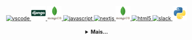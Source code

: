 
  <p align="center">
   <a href="https://code.visualstudio.com/">
      <img src="https://cdn.jsdelivr.net/gh/devicons/devicon/icons/vscode/vscode-original.svg" alt="vscode" width="40" height="40"/>
   </a>
   <a href="https://www.djangoproject.com/">
      <img src="https://raw.githubusercontent.com/devicons/devicon/master/icons/django/django-original.svg" alt="html5" width="40" height="40"/>
   </a>
   <a href="https://raw.githubusercontent.com/devicons/devicon/master/icons/django/django-original.svg">
      <img src="https://raw.githubusercontent.com/devicons/devicon/master/icons/mongodb/mongodb-original-wordmark.svg" alt="css3" width="40" height="40"/>
   </a>
   <a href="https://mariadb.org/">
      <img src="https://www.vectorlogo.zone/logos/mariadb/mariadb-icon.svg" alt="javascript" width="40" height="40"/>
   </a>
   <a href="https://www.mongodb.com/">
      <img src="https://cdn.jsdelivr.net/gh/devicons/devicon/icons/nextjs/nextjs-line.svg" alt="nextjs" width="40" height="40"/>
   </a>
   <a href="https://nodejs.org">
      <img src="https://raw.githubusercontent.com/devicons/devicon/master/icons/mongodb/mongodb-original-wordmark.svg" alt="nodejs" width="40" height="40"/>
   </a>
   <a href="https://www.microsoft.com/en-us/sql-server">
      <img src="https://raw.githubusercontent.com/detain/svg-logos/780f25886640cef088af994181646db2f6b1a3f8/svg/selenium-logo.svg" alt="html5" width="40" height="40"/>
   </a>
   <a href="https://www.mysql.com/">
      <img src="https://www.svgrepo.com/show/303229/microsoft-sql-server-logo.svg" alt="slack" width="40" height="40"/>
   </a>
   <a href="https://www.python.org">
      <img src="https://raw.githubusercontent.com/devicons/devicon/master/icons/python/python-original.svg" alt="git" width="40" height="40"/>
   </a>
</p>
  

<h4 align="center">
<details>
<summary>Mais...</summary>
<h1 align="center"><img src="https://media.giphy.com/media/hvRJCLFzcasrR4ia7z/giphy.gif" width="25px">Oi meu nome é Heitor</h1></img>

<p align="center">
  <a href="https://github.com/Nuno001">
    <img
      align="center"
      height="150em"
      src="https://github-readme-stats.vercel.app/api?username=Nuno001&show_icons=true&include_all_commits=true&count_private=true&theme=tokyonight"
    />
  </a>
  <a href="https://github.com/Nuno001">
    <img
      align="center"
      height="150em"
      src="https://github-readme-stats.vercel.app/api/top-langs/?username=Nuno001&show_icons=true&include_all_commits=true&count_private=true&layout=compact&theme=tokyonight"
    />
  </a>
</p>


<p align="center">
  <a href="https://github.com/Nuno001">
    <img
      align="center"
      src="https://github-profile-trophy.vercel.app/?username=Nuno001&theme=onedark&no-frame=true&row=1&&margin-w=20&no-bg=true"
    />
  </a>
</a>
</p>

<h3 align="center">Sobre mim:</h3>

<p align="center">
  <a href="https://instagram.com/errorincode212/">
    <img
      align="center"
      src="https://img.shields.io/badge/Instagram-1C1C1C?style=for-the-badge&logo=instagram&logoColor=00FFFF"
    />
  </a>
    </>
  </a>
  <a href="https://discord.gg/2DjtfTGar4">
    <img
      align="center"
      src="https://img.shields.io/badge/Discord-1C1C1C?style=for-the-badge&logo=discord&logoColor=00FFFF">
  </a>

  </a>
  
    /> print ('Obrigado por ler')
  </a>
</p>

![Snake animation](https://github.com/LMS5413/LMS5413/blob/output/github-contribution-grid-snake.svg)
<h5 align="center">@Nuno001</h5>
</details>
